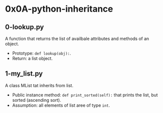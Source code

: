 # 0x0A-python-inheritance


## 0-lookup.py

A function that returns the list of availbale attributes and methods of an object.

- Prototype: ``` def lookup(obj): ```.
- Return: a list object.

## 1-my_list.py

A class MList tat inherits from list.

- Public instance method: ``` def print_sorted(self): ``` that prints the list, but sorted (ascending sort).
- Assumption: all elements of list aree of type ``` int ```.

